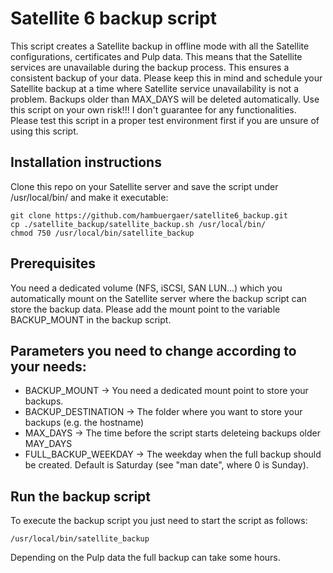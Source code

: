 # Satellite 6 backup script
This script creates a Satellite backup in offline mode with all the Satellite configurations, certificates and Pulp data. This means that the Satellite services are unavailable during the backup process. This ensures a consistent backup of your data. Please keep this in mind and schedule your Satellite backup at a time where Satellite service unavailability is not a problem. Backups older than MAX_DAYS will be deleted automatically. Use this script on your own risk!!! I don't guarantee for any functionalities. Please test this script in a proper test environment first if you are unsure of using this script.

## Installation instructions
Clone this repo on your Satellite server and save the script under /usr/local/bin/ and make it executable:
```
git clone https://github.com/hambuergaer/satellite6_backup.git
cp ./satellite_backup/satellite_backup.sh /usr/local/bin/
chmod 750 /usr/local/bin/satellite_backup
```
## Prerequisites
You need a dedicated volume (NFS, iSCSI, SAN LUN...) which you automatically mount on the Satellite server where the backup script can store the backup data. Please add the mount point to the variable BACKUP_MOUNT in the backup script.

## Parameters you need to change according to your needs:
- BACKUP_MOUNT        -> You need a dedicated mount point to
                         store your backups.
- BACKUP_DESTINATION  -> The folder where you want to store 
                         your backups (e.g. the hostname)
- MAX_DAYS            -> The time before the script starts 
                         deleteing backups older MAY_DAYS
- FULL_BACKUP_WEEKDAY -> The weekday when the full backup
                         should be created. Default is Saturday (see "man date", where 0 is Sunday).

## Run the backup script
To execute the backup script you just need to start the script as follows:
```
/usr/local/bin/satellite_backup
```
Depending on the Pulp data the full backup can take some hours.